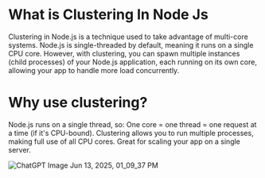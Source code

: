 # What is Clustering In Node Js

Clustering in Node.js is a technique used to take advantage of multi-core systems. Node.js is single-threaded by default, meaning it runs on a single CPU core. However, with clustering, you can spawn multiple instances (child processes) of your Node.js application, each running on its own core, allowing your app to handle more load concurrently.

# Why use clustering?
Node.js runs on a single thread, so:
    One core = one thread = one request at a time (if it's CPU-bound).
    Clustering allows you to run multiple processes, making full use of all CPU cores.
    Great for scaling your app on a single server.



![ChatGPT Image Jun 13, 2025, 01_09_37 PM](https://github.com/user-attachments/assets/e58cf0a3-ead5-4699-964b-7465f92de8d2)
